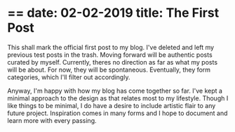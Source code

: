 ==
date: 02-02-2019
title: The First Post
==

This shall mark the official first post to my blog. I've deleted and left my previous test posts in the trash. Moving forward will be authentic posts curated by myself. Currently, theres no direction as far as what my posts will be about. For now, they will be spontaneous. Eventually, they form categories, which I'll filter out accordingly. 

Anyway, I'm happy with how my blog has come together so far. I've kept a minimal approach to the design as that relates most to my lifestyle. Though I like things to be minimal, I do have a desire to include artistic flair to any future project. Inspiration comes in many forms and I hope to document and learn more with every passing. 
